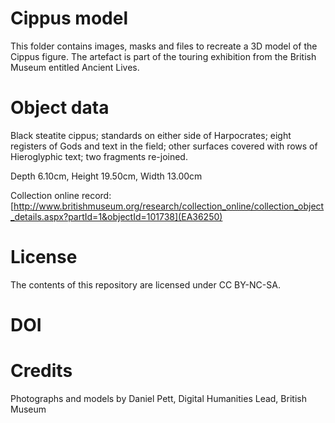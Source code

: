 # Cippus model

This folder contains images, masks and files to recreate a 3D model of the Cippus figure.
The artefact is part of the touring exhibition from the British Museum entitled Ancient Lives.

# Object data

Black steatite cippus; standards on either side of Harpocrates; eight registers of Gods and text in the field; 
other surfaces covered with rows of Hieroglyphic text; two fragments re-joined.

Depth 6.10cm, Height 19.50cm, Width 13.00cm

Collection online record: [http://www.britishmuseum.org/research/collection_online/collection_object_details.aspx?partId=1&objectId=101738](EA36250)

# License
The contents of this repository are licensed under CC BY-NC-SA. 

# DOI

# Credits

Photographs and models by Daniel Pett, Digital Humanities Lead, British Museum
